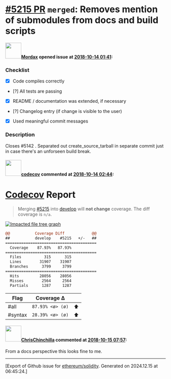 # [\#5215 PR](https://github.com/ethereum/solidity/pull/5215) `merged`: Removes mention of submodules from docs and build scripts

#### <img src="https://avatars.githubusercontent.com/u/9853904?u=c3b30ec1d85a1e3d6d2be1d52aa9abf4c5a36f31&v=4" width="50">[Mordax](https://github.com/Mordax) opened issue at [2018-10-14 01:41](https://github.com/ethereum/solidity/pull/5215):

<!--### Your checklist for this pull request

Please review the [guidelines for contributing](http://solidity.readthedocs.io/en/latest/contributing.html) to this repository.

Please also note that this project is released with a [Contributor Code of Conduct](CONDUCT.md). By participating in this project you agree to abide by its terms.
-->

### Checklist
- [x] Code compiles correctly
- [?] All tests are passing
- [x] README / documentation was extended, if necessary
- [?] Changelog entry (if change is visible to the user)
- [x] Used meaningful commit messages

### Description

Closes #5142 . Separated out create_source_tarball in separate commit just in case there's an unforseen build break. 

#### <img src="https://avatars.githubusercontent.com/in/254?v=4" width="50">[codecov](https://github.com/apps/codecov) commented at [2018-10-14 02:44](https://github.com/ethereum/solidity/pull/5215#issuecomment-429591709):

# [Codecov](https://codecov.io/gh/ethereum/solidity/pull/5215?src=pr&el=h1) Report
> Merging [#5215](https://codecov.io/gh/ethereum/solidity/pull/5215?src=pr&el=desc) into [develop](https://codecov.io/gh/ethereum/solidity/commit/26dc876c28718613ad64961e65374ace1139010b?src=pr&el=desc) will **not change** coverage.
> The diff coverage is `n/a`.

[![Impacted file tree graph](https://codecov.io/gh/ethereum/solidity/pull/5215/graphs/tree.svg?width=650&token=87PGzVEwU0&height=150&src=pr)](https://codecov.io/gh/ethereum/solidity/pull/5215?src=pr&el=tree)

```diff
@@           Coverage Diff            @@
##           develop    #5215   +/-   ##
========================================
  Coverage    87.93%   87.93%           
========================================
  Files          315      315           
  Lines        31907    31907           
  Branches      3799     3799           
========================================
  Hits         28056    28056           
  Misses        2564     2564           
  Partials      1287     1287
```

| Flag | Coverage Δ | |
|---|---|---|
| #all | `87.93% <ø> (ø)` | :arrow_up: |
| #syntax | `28.39% <ø> (ø)` | :arrow_up: |

#### <img src="https://avatars.githubusercontent.com/u/42080?u=54f700afa4263a5f86d2036b7ae598c2a2b419c0&v=4" width="50">[ChrisChinchilla](https://github.com/ChrisChinchilla) commented at [2018-10-15 07:57](https://github.com/ethereum/solidity/pull/5215#issuecomment-429744601):

From a docs perspective this looks fine to me.


-------------------------------------------------------------------------------



[Export of Github issue for [ethereum/solidity](https://github.com/ethereum/solidity). Generated on 2024.12.15 at 06:45:24.]

